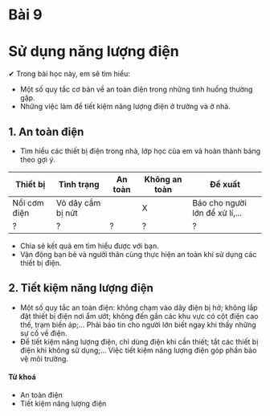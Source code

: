 # Bài 9
# Sử dụng năng lượng điện

✔ Trong bài học này, em sẽ tìm hiểu:
- Một số quy tắc cơ bản về an toàn điện trong những tình huống thường gặp.
- Những việc làm để tiết kiệm năng lượng điện ở trường và ở nhà.

## 1. An toàn điện

- Tìm hiểu các thiết bị điện trong nhà, lớp học của em và hoàn thành bảng theo gợi ý.

| Thiết bị | Tình trạng | An toàn | Không an toàn | Đề xuất |
|---|---|---|---|---|
| Nồi cơm điện | Vỏ dây cắm bị nứt | | X | Báo cho người lớn để xử lí,... |
| ? | ? | ? | ? | ? |

- Chia sẻ kết quả em tìm hiểu được với bạn.
- Vận động bạn bè và người thân cùng thực hiện an toàn khi sử dụng các thiết bị điện.
## 2. Tiết kiệm năng lượng điện

- Một số quy tắc an toàn điện: không chạm vào dây điện bị hở; không lắp đặt thiết bị điện nơi ẩm ướt; không đến gần các khu vực có cột điện cao thế, trạm biến áp;... Phải báo tin cho người lớn biết ngay khi thấy những sự cố về điện.
- Để tiết kiệm năng lượng điện, chỉ dùng điện khi cần thiết; tắt các thiết bị điện khi không sử dụng;... Việc tiết kiệm năng lượng điện góp phần bảo vệ môi trường.

#### Từ khoá
- An toàn điện
- Tiết kiệm năng lượng điện
